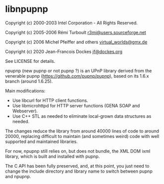 # libnpupnp

Copyright (c) 2000-2003 Intel Corporation - All Rights Reserved.

Copyright (c) 2005-2006 Rémi Turboult <r3mi@users.sourceforge.net>

Copyright (c) 2006 Michel Pfeiffer and others <virtual_worlds@gmx.de>

Copyright (c) 2020 Jean-Francois Dockes <jf@dockes.org>

See LICENSE for details.

npupnp (new pupnp or not pupnp ?) is an UPnP library derived from the
venerable pupnp (https://github.com/pupnp/pupnp), based on its 1.6.x
branch (around 1.6.25).

Main modifications:

 - Use libcurl for HTTP client functions.
 - Use libmicrohttpd for HTTP server functions (GENA SOAP and Webserver).
 - Use C++ STL as needed to eliminate local-grown data structures as
   needed.

The changes reduce the library from around 40000 lines of code to around
20000, replacing difficult to maintain (and sometimes weird) code with well
supported and maintained libraries.

For now, npupnp still relies on, but does not bundle, the XML DOM ixml
library, which is built and installed with pupnp.

The C API has been fully preserved, and, at this point, you just need to
change the include directory and library name to switch between pupnp and
npupnp.



